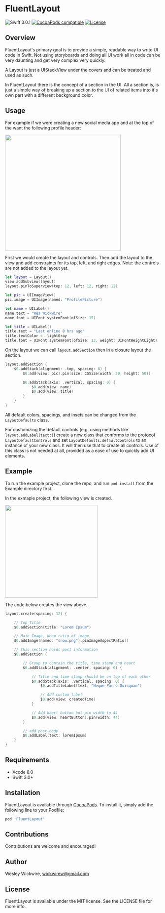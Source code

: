 # FluentLayout

![Swift 3.0.1](https://img.shields.io/badge/Swift-3.0.1-green.svg)
[![CocoaPods compatible](https://img.shields.io/cocoapods/v/FluentLayout.svg)](#cocoapods)
[![License](http://img.shields.io/:license-mit-blue.svg)](http://doge.mit-license.org)

## Overview

FluentLayout's primary goal is to provide a simple, readable way to write UI code in Swift. Not using storyboards and doing all UI work all in code can be very daunting and get very complex very quickly.

A Layout is just a UIStackView under the covers and can be treated and used as such. 

In FluentLayout there is the concept of a section in the UI. All a section is, is just a simple way of breaking up a section to the UI of related items into it's own part with a different background color.

## Usage

For example if we were creating a new social media app and at the top of the want the following profile header:

<img src="https://github.com/wickwirew/FluentLayout/blob/master/Examples/ProfileHeader.png" width="375">

First we would create the layout and controls. Then add the layout to the view and add constraints for its top, left, and right edges.
Note: the controls are not added to the layout yet.

```swift
let layout = Layout()
view.addSubview(layout)
layout.pinToSuperview(top: 12, left: 12, right: 12)

let pic = UIImageView()
pic.image = UIImage(named: "ProfilePicture")

let name = UILabel()
name.text = "Wes Wickwire"
name.font = UIFont.systemFont(ofSize: 15)

let title = UILabel()
title.text = "Last online 8 hrs ago"
title.textColor = .lightGray
title.font = UIFont.systemFont(ofSize: 13, weight: UIFontWeightLight)
```

On the layout we can call `layout.addSection` then in a closure layout the section. 

```swift
layout.addSection {
    $0.addStack(alignment: .top, spacing: 8) {
        $0.add(view: pic).pin(size: CGSize(width: 50, height: 50))

        $0.addStack(axis: .vertical, spacing: 0) {
            $0.add(view: name)
            $0.add(view: title)
        }
    }
}
```

All default colors, spacings, and insets can be changed from the `LayoutDefaults` class.

For customizing the default controls (e.g. using methods like `layout.addLabel(text:)`) create a new class that conforms to the protocol `LayoutDefaultControls` and set `LayoutDefaults.defaultControls` to an instance of your new class. It will then use that to create all controls. Use of this class is not needed at all, provided as a ease of use to quickly add UI elements.

## Example

To run the example project, clone the repo, and run `pod install` from the Example directory first.

In the exmaple project, the following view is created.

<img src="https://github.com/wickwirew/FluentLayout/blob/master/Examples/ExampleScreenShot.png" width="300">

The code below creates the view above.

```swift
layout.create(spacing: 12) {

    // Top Title
    $0.addSection(title: "Lorem Ipsum")

    // Main Image, keep ratio of image
    $0.addImage(named: "snow.png").pinImageAspectRatio()

    // This section holds post information
    $0.addSection {

        // Group to contain the title, time stamp and heart
        $0.addStack(alignment: .center, spacing: 0) {

            // Title and time stamp should be on top of each other
            $0.addStack(axis: .vertical, spacing: 0) {
                $0.addTitleLabel(text: "Neque Porro Quisquam")

                // Add custom label
                $0.add(view: createdTime)
            }

            // Add heart button but pin width to 44
            $0.add(view: heartButton).pin(width: 44)
        }

        // add post body
        $0.addLabel(text: loremIpsum)
    }
}
```

## Requirements
* Xcode 8.0
* Swift 3.0+

## Installation

FluentLayout is available through [CocoaPods](http://cocoapods.org). To install
it, simply add the following line to your Podfile:

```ruby
pod 'FluentLayout'
```
## Contributions

Contributions are welcome and encouraged!

## Author

Wesley Wickwire, wickwirew@gmail.com

## License

FluentLayout is available under the MIT license. See the LICENSE file for more info.
